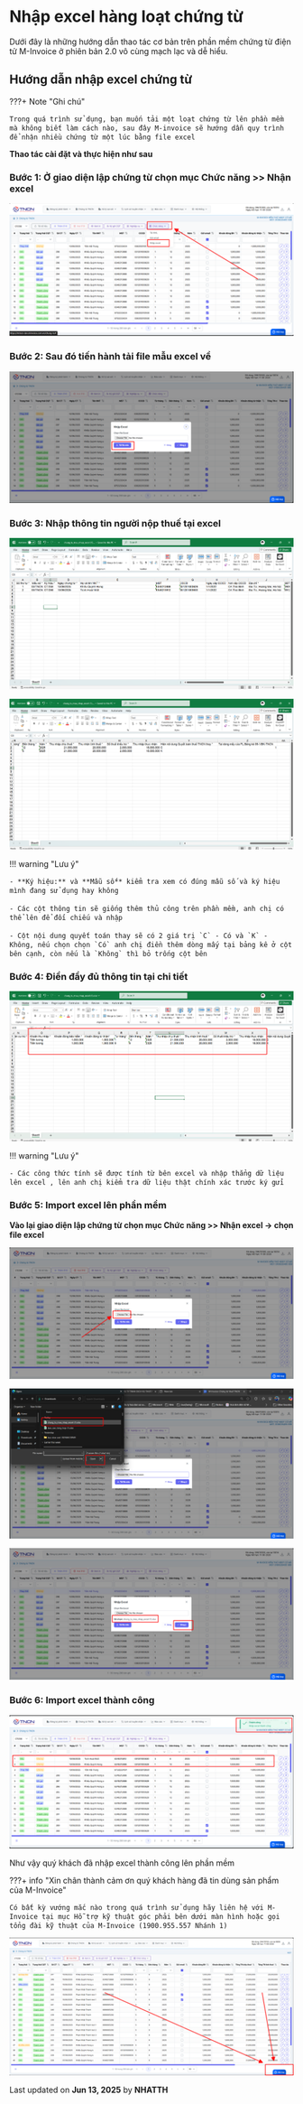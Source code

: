 # **Nhập excel hàng loạt chứng từ**

Dưới đây là những hướng dẫn thao tác cơ bản trên phần mềm chứng từ điện tử M-Invoice ở phiên bản 2.0 vô cùng mạch lạc và dễ hiểu.

## **Hướng dẫn nhập excel chứng từ**

???+ Note "Ghi chú"

    Trong quá trình sử dụng, bạn muốn tải một loạt chứng từ lên phần mềm mà không biết làm cách nào, sau đây M-invoice sẽ hướng dẫn quy trình để nhận nhiều chứng từ một lúc bằng file excel

**Thao tác cài đặt và thực hiện như sau**

### **Bước 1: Ở giao diện lập chứng từ chọn mục Chức năng >> Nhận excel**

![Hình 1](../assets/images/chung-tu/ct_excel_1.png)

### **Bước 2: Sau đó tiến hành tải file mẫu excel về**

![Hình 2](../assets/images/chung-tu/ct_excel_2.png)

### **Bước 3: Nhập thông tin người nộp thuế tại excel**

![Hình 3](../assets/images/chung-tu/ct_excel_3.png)

![Hình 4](../assets/images/chung-tu/ct_excel_4.png)

!!! warning "Lưu ý"

    - **Ký hiệu:** và **Mẫu số** kiểm tra xem có đúng mẫu số và ký hiệu mình đang sử dụng hay không

    - Các cột thông tin sẽ giống thêm thủ công trên phần mềm, anh chị có thể lên để đối chiếu và nhập

    - Cột nội dung quyết toán thay sẽ có 2 giá trị `C` - Có và `K` - Không, nếu chọn chọn `Có` anh chị điền thêm dòng mấy tại bảng kê ở cột bên cạnh, còn nếu là `Không` thì bỏ trống cột bên

### **Bước 4: Điền đầy đủ thông tin tại chi tiết**

![Hình 5](../assets/images/chung-tu/ct_excel_9.png)

!!! warning "Lưu ý"

    - Các công thức tính sẽ được tính từ bên excel và nhập thẳng dữ liệu lên excel , lên anh chị kiểm tra dữ liệu thật chính xác trước ký gửi

### **Bước 5: Import excel lên phần mềm**

**Vào lại giao diện lập chứng từ chọn mục Chức năng >> Nhận excel -> chọn file excel**

![Hình 5](../assets/images/chung-tu/ct_excel_5.png)

![Hình 6](../assets/images/chung-tu/ct_excel_6.png)

![Hình 7](../assets/images/chung-tu/ct_excel_7.png)

### **Bước 6: Import excel thành công**

![Hình 8](../assets/images/chung-tu/ct_excel_8.png)

Như vậy quý khách đã nhập excel thành công lên phần mềm

???+ info "Xin chân thành cảm ơn quý khách hàng đã tin dùng sản phẩm của M-Invoice"

    Có bất kỳ vướng mắc nào trong quá trình sử dụng hãy liên hệ với M-Invoice tại mục Hỗ trợ kỹ thuật góc phải bên dưới màn hình hoặc gọi tổng đài kỹ thuật của M-Invoice (1900.955.557 Nhánh 1)

![Hình 5](../assets/images/chung-tu/hotro.png)

<div class="last-updated">Last updated on <strong>Jun 13, 2025</strong> by <strong>NHATTH</strong></div>
